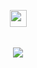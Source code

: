 <p align="center">
  <img src="https://user-images.githubusercontent.com/5679180/79618120-0daffb80-80be-11ea-819e-d2b0fa904d07.gif" width="27px">
  <br><br>
  <samp>
    <br><img src="https://komarev.com/ghpvc/?username=okitashu">
  </samp>
</p>

